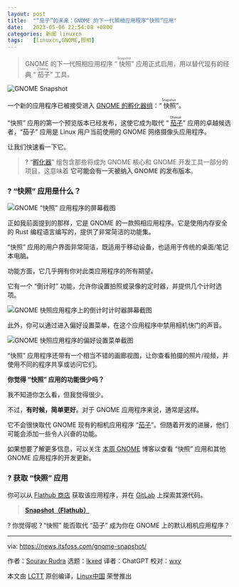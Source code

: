 ```yaml
---
layout: post
title:	"“茄子”的未来：GNOME 的下一代照相应用程序“快照”应用"
date:	2023-05-06 22:54:08 +0800 
categories:	新闻 linuxcn 
tags:	[linuxcn,GNOME,照相]
---
```




> 
> GNOME 的下一代照相应用程序 “<ruby> 快照 <rt>  Snapshot </rt></ruby>” 应用正式启用，用以替代现有的经典 “<ruby> 茄子 <rt>  Cheese </rt></ruby>” 工具。
> 
> 
> 


![GNOME Snapshot](/Asserts/Images//attachment/album/202305/06/225408kd1m1313190av23o.jpg)


一个新的应用程序已被接受进入 [GNOME 的孵化器组](https://gitlab.gnome.org/Incubator/?ref=news.itsfoss.com)：“<ruby> 快照 <rt>  Snapshot </rt></ruby>”。


“快照” 应用的第一个预览版本已经发布，这使它成为取代 “<ruby> <a href="https://wiki.gnome.org/Apps/Cheese?ref=news.itsfoss.com">  茄子 </a> <rt>  Cheese </rt></ruby>” 应用的卓越候选者，“茄子” 应用是 Linux 用户当前使用的 GNOME 网络摄像头应用程序。


让我们快速看一下它。



> 
> ? “[孵化器](https://gitlab.gnome.org/Incubator?ref=news.itsfoss.com)” 组包含那些将成为 GNOME 核心和 GNOME 开发工具一部分的项目，这意味着 **它可能会有一天被纳入 GNOME 的发布版本**。
> 
> 
> 


### ? “快照” 应用是什么？


![GNOME “快照” 应用程序的屏幕截图](/Asserts/Images//attachment/album/202305/06/225409fuhqdefsxqsuqgrz.png)


正如我前面提到的那样，它是 GNOME 的一款照相应用程序。它是使用内存安全的 Rust 编程语言编写的，提供了非常简洁的功能集。


“快照” 应用的用户界面非常简洁，既适用于移动设备，也适用于传统的桌面/笔记本电脑。


功能方面，它几乎拥有你对此类应用程序的所有期望。


它有一个 “倒计时” 功能，允许你设置拍照或录像的定时器，并提供几个计时选项。


![GNOME 快照应用程序上的倒计时计时器屏幕截图](/Asserts/Images//attachment/album/202305/06/225411f0j0s1h2fn0hsccn.png)


此外，你可以通过进入偏好设置菜单，在这个应用程序中禁用相机快门的声音。


![GNOME 快照应用程序的偏好设置菜单截图](/Asserts/Images//attachment/album/202305/06/225411rf16sucucr9817sr.png)


“快照” 应用程序还带有一个相当不错的画廊视图，让你查看拍摄的照片/视频，并使用不同的程序共享或访问它们。


**你觉得 “快照” 应用的功能很少吗？**


我不知道你怎么看，但我觉得很少。


不过，**有时候，简单更好**。对于 GNOME 应用程序来说，通常是这样。


它不会很快取代 GNOME 现有的相机应用程序 “[茄子](https://wiki.gnome.org/Apps/Cheese?ref=news.itsfoss.com)”。但随着开发的进展，他们可能会添加一些令人兴奋的功能。


如果想要了解更多信息，可以关注 [本周 GNOME](https://thisweek.gnome.org/posts/2023/04/twig-93/?ref=news.itsfoss.com) 博客以查看 “快照” 应用和其他 GNOME 应用程序的开发更新。


### ? 获取 “快照” 应用


你可以从 [Flathub 商店](https://flathub.org/apps/org.gnome.Snapshot?ref=news.itsfoss.com) 获取该应用程序，并在 [GitLab](https://gitlab.gnome.org/Incubator/snapshot?ref=news.itsfoss.com) 上探索其源代码。



> 
> **[Snapshot（Flathub）](https://flathub.org/apps/org.gnome.Snapshot?ref=news.itsfoss.com)**
> 
> 
> 


? 你觉得呢？“快照” 能否取代 “茄子” 成为你在 GNOME 上的默认相机应用程序？




---


via: <https://news.itsfoss.com/gnome-snapshot/>


作者：[Sourav Rudra](https://news.itsfoss.com/author/sourav/) 选题：[lkxed](https://github.com/lkxed/) 译者：ChatGPT 校对：[wxy](https://github.com/wxy)


本文由 [LCTT](https://github.com/LCTT/TranslateProject) 原创编译，[Linux中国](https://linux.cn/) 荣誉推出
